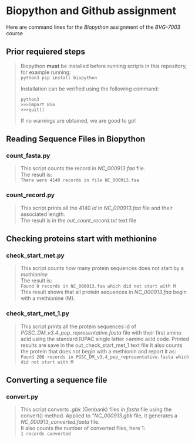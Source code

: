 # **Biopython and Github assignment**
Here are command lines for the *Biopython* assignment of the  *BVG-7003* course  

## Prior requiered steps   
>Biopython **must** be installed before running scripts in this repository, for example running:  
> `python3 pip install biopython` 
>  
> Installation can be verified using the following command:  
> ``` 
> python3  
> >>>import Bio  
> >>>quit()
> ```  
> If no warnings are obtained, we are good to go!  

## Reading Sequence Files in Biopython  
### count_fasta.py  
>This script counts the record in *NC_000913.faa* file.  
>The result is:  
>`There were 4140 records in file NC_000913.faa`

### count_record.py  
>This script prints all the 4140 *id* in *NC_000913.faa* file and their associated length.  
>The result is in the *out_count_record.txt* text file

## Checking proteins start with methionine  
### check_start_met.py
>This script counts how many protein sequences does not start by a *methionine*  
>The result is:  
>`Found 0 records in NC_000913.faa which did not start with M`  
>This result shows that all protein sequences in *NC_000913.faa* begin with a methionine (M).  

### check_start_met_1.py
>This script prints all the protein sequences id of *PGSC_DM_v3.4_pep_representative.fasta* file with their first amino acid using the standard IUPAC single letter >amino acid code. Printed results are save in the out_check_start_met_1 text file
>It also counts the protein that does not begin with a methionin and report it as:   
>`Found 208 records in PGSC_DM_v3.4_pep_representative.fasta which did not start with M`  

## Converting a sequence file  
### convert.py  
>This script converts *.gbk* (Genbank) files in *fasta* file using the convert() method. Applied to *"NC_000913.gbk* file, it generates a *NC_000913_converted.fasta* file.  
>It also counts the number of converted files, here 1:  
>`1 records converted`  

###
